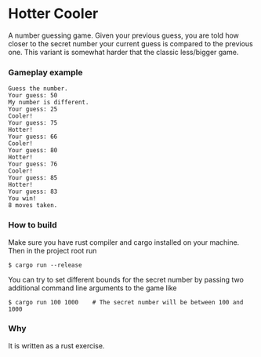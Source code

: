 # Hotter Cooler

A number guessing game. Given your previous guess, you are told how closer to the secret number your current guess is compared to the previous one. This variant is somewhat harder that the classic less/bigger game.

### Gameplay example
```
Guess the number.
Your guess: 50
My number is different.
Your guess: 25
Cooler!
Your guess: 75
Hotter!
Your guess: 66
Cooler!
Your guess: 80
Hotter!
Your guess: 76
Cooler!
Your guess: 85
Hotter!
Your guess: 83
You win!
8 moves taken.
```

### How to build

Make sure you have rust compiler and cargo installed on your machine. Then in the project root run
```
$ cargo run --release
```

You can try to set different bounds for the secret number by passing two additional command line arguments to the game like
```
$ cargo run 100 1000    # The secret number will be between 100 and 1000
```


### Why

It is written as a rust exercise.